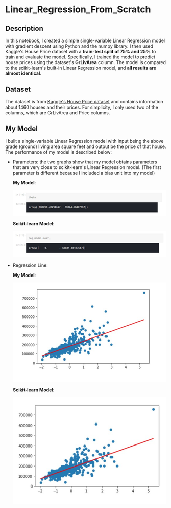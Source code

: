 # Linear_Regression_From_Scratch
 
## Description

In this notebook, I created a simple single-variable Linear Regression model with gradient descent using Python and the numpy library. I then used Kaggle's House Price dataset with a **train-test split of 75% and 25%** to train and evaluate the model. Specifically, I trained the model to predict house prices using the dataset's **GrLivArea** column. The model is compared to the scikit-learn's built-in Linear Regression model, and **all results are almost identical**.

## Dataset

The dataset is from [Kaggle's House Price dataset](https://www.kaggle.com/c/house-prices-advanced-regression-techniques) and contains information about 1460 houses and their prices. For simplicity, I only used two of the columns, which are GrLivArea and Price columns. 

## My Model

I built a single-variable Linear Regression model with input being the above grade (ground) living area square feet and output be the price of that house. The performance of my model is described below:

- Parameters: the two graphs show that my model obtains parameters that are very close to scikit-learn's Linear Regression model. (The first parameter is different because I included a bias unit into my model)

   **My Model**:
   <p align="left">
     <img src="https://github.com/RandomY-2/Linear_Regression_From_Scratch/blob/main/images/my_parameters.jpg">
   </p>
   
   **Scikit-learn Model**:
   <p align="left">
     <img src="https://github.com/RandomY-2/Linear_Regression_From_Scratch/blob/main/images/scikit_parameters.jpg">
   </p>
   
- Regression Line:

   **My Model**:
   <p align="left">
     <img src="https://github.com/RandomY-2/Linear_Regression_From_Scratch/blob/main/images/my_regression_line.jpg">
   </p>
   
   **Scikit-learn Model**:
     <p align="left">
       <img src="https://github.com/RandomY-2/Linear_Regression_From_Scratch/blob/main/images/scikit_regression_line.jpg">
     </p>

